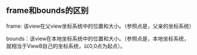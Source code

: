  ## frame和bounds的区别


frame: 该view在父view坐标系统中的位置和大小。（参照点是，父亲的坐标系统）

bounds：该view在本地坐标系统中的位置和大小。（参照点是，本地坐标系统，就相当于ViewB自己的坐标系统，以0,0点为起点）。





